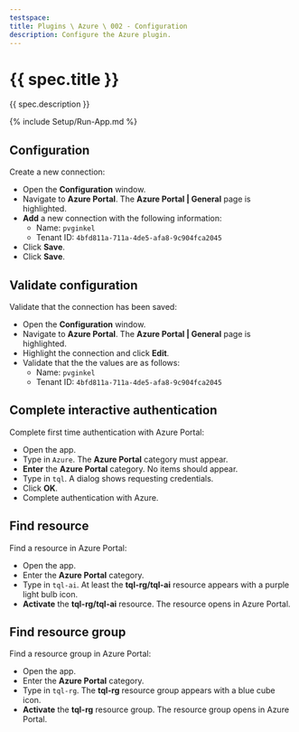 ```yaml
---
testspace:
title: Plugins \ Azure \ 002 - Configuration
description: Configure the Azure plugin.
---
```


# {{ spec.title }}

{{ spec.description }}

{% include Setup/Run-App.md %}

## Configuration

Create a new connection:

- Open the **Configuration** window.
- Navigate to **Azure Portal**. The **Azure Portal | General** page is highlighted.
- **Add** a new connection with the following information:
  - Name: `pvginkel`
  - Tenant ID: `4bfd811a-711a-4de5-afa8-9c904fca2045`
- Click **Save**.
- Click **Save**.

## Validate configuration

Validate that the connection has been saved:

- Open the **Configuration** window.
- Navigate to **Azure Portal**. The **Azure Portal | General** page is highlighted.
- Highlight the connection and click **Edit**.
- Validate that the the values are as follows:
  - Name: `pvginkel`
  - Tenant ID: `4bfd811a-711a-4de5-afa8-9c904fca2045`

## Complete interactive authentication

Complete first time authentication with Azure Portal:

- Open the app.
- Type in `Azure`. The **Azure Portal** category must appear.
- **Enter** the **Azure Portal** category. No items should appear.
- Type in `tql`. A dialog shows requesting credentials.
- Click **OK**.
- Complete authentication with Azure.

## Find resource

Find a resource in Azure Portal:

- Open the app.
- Enter the **Azure Portal** category.
- Type in `tql-ai`. At least the **tql-rg/tql-ai** resource appears with a purple light bulb icon.
- **Activate** the **tql-rg/tql-ai** resource. The resource opens in Azure Portal.

## Find resource group

Find a resource group in Azure Portal:

- Open the app.
- Enter the **Azure Portal** category.
- Type in `tql-rg`. The **tql-rg** resource group appears with a blue cube icon.
- **Activate** the **tql-rg** resource group. The resource group opens in Azure Portal.

